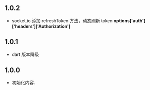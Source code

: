## 1.0.2

- socket.io 添加 refreshToken 方法，动态刷新 token **options['auth']['headers']['Authorization']**

## 1.0.1

- dart 版本降级

## 1.0.0

- 初始化内容.
